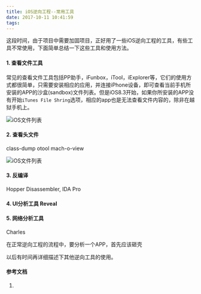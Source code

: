 ```yaml
---
title: iOS逆向工程--常用工具  
date: 2017-10-11 10:41:59
tags:
---
```


这段时间，由于项目中需要加固项目，正好用了一些iOS逆向工程的工具，有些工具不常使用，下面简单总结一下这些工具和使用方法。



#### 1. 查看文件工具  
常见的查看文件工具包括PP助手，iFunbox，iTool，iExplorer等，它们的使用方式都很简单，只需要安装相应的应用，并连接iPhone设备，即可查看当前手机所安装的APP的沙盒(sandbox)文件列表。但是iOS8.3开始，如果你所安装的APP没有开始`iTunes File Shring`选项，相应的app也是无法查看文件内容的，除非在越狱手机上。

![iOS文件列表]()

#### 2. 查看头文件
class-dump  otool   mach-o-view

![iOS文件列表]()

#### 3. 反编译
Hopper Disassembler, IDA Pro

#### 4. UI分析工具 Reveal


#### 5. 网络分析工具
Charles


在正常逆向工程的流程中，要分析一个APP，首先应该砸壳




以后有时间再详细描述下其他逆向工具的使用。


#### 参考文档
1.
